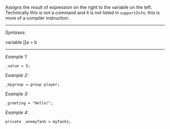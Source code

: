 Assigns the result of expression on the right to the variable on the left. Technically this is not a command and it is not listed in `supportInfo`; this is more of a compiler instruction.


---
*Syntaxes:*

variable [[a = b

---
*Example 1:*

```sqf
_value = 5;
```

*Example 2:*

```sqf
_mygroup = group player;
```

*Example 3:*

```sqf
_greeting = "Hello!";
```

*Example 4:*

```sqf
private _enemyTank = myTank1;
```